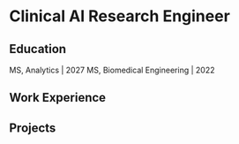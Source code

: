 # Clinical AI Research Engineer
## Education
MS, Analytics                        | 2027
MS, Biomedical Engineering           | 2022
## Work Experience
## Projects
